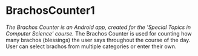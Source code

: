 # BrachosCounter1
*The Brachos Counter is an Android app, created for the 'Special Topics in Computer Science' course.*
The Brachos Counter is used for counting how many brachos (blessings) the user says throughout the course of the day. User can select brachos from multiple categories or enter their own. 
